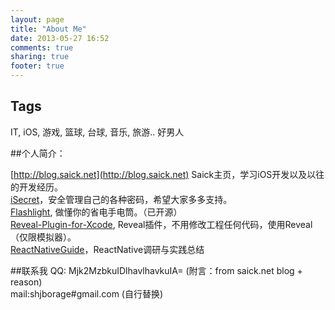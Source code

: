 ```yaml
---
layout: page
title: "About Me"
date: 2013-05-27 16:52
comments: true
sharing: true
footer: true
---
```

## Tags
IT, iOS, 游戏, 篮球, 台球, 音乐, 旅游.. 好男人

##个人简介：

[http://blog.saick.net](http://blog.saick.net) Saick主页，学习iOS开发以及以往的开发经历。  
[iSecret](http://blog.saick.net/blog/2013/05/28/isecret-jian-jie/)，安全管理自己的各种密码，希望大家多多支持。    
[Flashlight](http://blog.saick.net/blog/2013/05/28/flashlight-powersaving-jian-jie/),  做懂你的省电手电筒。（已开源）  
[Reveal-Plugin-for-Xcode](http://blog.saick.net/blog/2014/04/08/revealcha-jian-jian-jie/), Reveal插件，不用修改工程任何代码，使用Reveal（仅限模拟器）。  
[ReactNativeGuide](https://github.com/ReactNativeGuide)，ReactNative调研与实践总结

##联系我
QQ: Mjk2MzbkuIDlhavlhavkuIA=  (附言：from saick.net blog + reason)  
mail:shjborage#gmail.com (自行替换)
